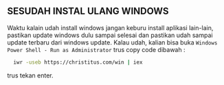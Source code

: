 
## SESUDAH INSTAL ULANG WINDOWS

Waktu kalain udah install windows jangan keburu install aplikasi lain-lain, pastikan update windows dulu sampai selesai dan pastikan udah sampai update terbaru dari windows update.
Kalau udah, kalian bisa buka `Windows Power Shell - Run as Administrator` trus copy code dibawah :

```bash
  iwr -useb https://christitus.com/win | iex
```
trus tekan enter.
